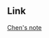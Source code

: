 ## Link
[Chen's note](https://app.nuclino.com/teams/13:13070/documents/TI-Sensor-Tag-75caef12-6b9f-4231-af12-c9169334511c)
